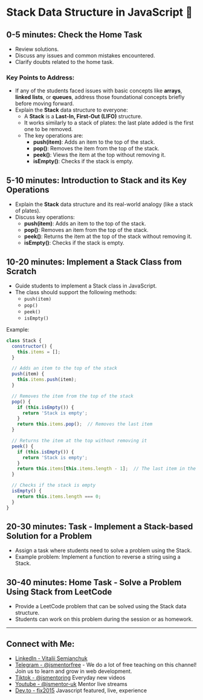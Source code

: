 # Stack Data Structure in JavaScript 🚀

## 0-5 minutes: Check the Home Task
- Review solutions.
- Discuss any issues and common mistakes encountered.
- Clarify doubts related to the home task.

### Key Points to Address:
- If any of the students faced issues with basic concepts like **arrays**, **linked lists**, or **queues**, address those foundational concepts briefly before moving forward.
- Explain the **Stack** data structure to everyone:
  - A **Stack** is a **Last-In, First-Out (LIFO)** structure.
  - It works similarly to a stack of plates: the last plate added is the first one to be removed.
  - The key operations are:
    - **push(item)**: Adds an item to the top of the stack.
    - **pop()**: Removes the item from the top of the stack.
    - **peek()**: Views the item at the top without removing it.
    - **isEmpty()**: Checks if the stack is empty.

## 5-10 minutes: Introduction to Stack and its Key Operations
- Explain the **Stack** data structure and its real-world analogy (like a stack of plates).
- Discuss key operations:
  - **push(item)**: Adds an item to the top of the stack.
  - **pop()**: Removes an item from the top of the stack.
  - **peek()**: Returns the item at the top of the stack without removing it.
  - **isEmpty()**: Checks if the stack is empty.

## 10-20 minutes: Implement a Stack Class from Scratch
- Guide students to implement a Stack class in JavaScript.
- The class should support the following methods:
  - `push(item)`
  - `pop()`
  - `peek()`
  - `isEmpty()`

Example:

```javascript
class Stack {
  constructor() {
    this.items = [];
  }

  // Adds an item to the top of the stack
  push(item) {
    this.items.push(item);
  }

  // Removes the item from the top of the stack
  pop() {
    if (this.isEmpty()) {
      return 'Stack is empty';
    }
    return this.items.pop();  // Removes the last item
  }

  // Returns the item at the top without removing it
  peek() {
    if (this.isEmpty()) {
      return 'Stack is empty';
    }
    return this.items[this.items.length - 1];  // The last item in the stack
  }

  // Checks if the stack is empty
  isEmpty() {
    return this.items.length === 0;
  }
}
```

## 20-30 minutes: Task - Implement a Stack-based Solution for a Problem
- Assign a task where students need to solve a problem using the Stack.
- Example problem: Implement a function to reverse a string using a Stack.

## 30-40 minutes: Home Task - Solve a Problem Using Stack from LeetCode
- Provide a LeetCode problem that can be solved using the Stack data structure.
- Students can work on this problem during the session or as homework.

---

## Connect with Me:
- [LinkedIn - Vitalii Semianchuk](https://www.linkedin.com/in/vitalii-semianchuk-9812a786/)
- [Telegram - @jsmentorfree](https://t.me/jsmentorfree) - We do a lot of free teaching on this channel! Join us to learn and grow in web development.
- [Tiktok - @jsmentoring](https://www.tiktok.com/@jsmentoring) Everyday new videos
- [Youtube - @jsmentor-uk](https://www.youtube.com/@jsmentor-uk) Mentor live streams
- [Dev.to - fix2015](https://dev.to/fix2015) Javascript featured, live, experience